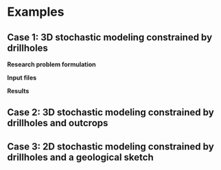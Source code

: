 # Examples

## Case 1: 3D stochastic modeling constrained by drillholes
**Research problem formulation**

**Input files**

**Results**

## Case 2: 3D stochastic modeling constrained by drillholes and outcrops

## Case 3: 2D stochastic modeling constrained by drillholes and a geological sketch
